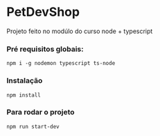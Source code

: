 # PetDevShop
Projeto  feito no modúlo do curso node + typescript

### Pré requisitos globais:
`npm i -g nodemon typescript ts-node`

### Instalação
`npm install`

### Para rodar o projeto 
`npm run start-dev`